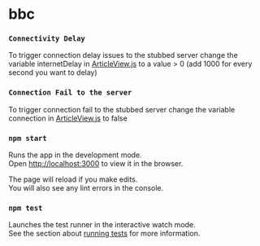 # bbc

### `Connectivity Delay`
To trigger connection delay issues to the stubbed server change the variable internetDelay in [ArticleView.js](./Routing/ArticleView.js) to a value > 0 (add 1000 for every second you want to delay) 

### `Connection Fail to the server`
To trigger connection fail to the stubbed server change the variable connection in [ArticleView.js](./Routing/ArticleView.js) to false

### `npm start`

Runs the app in the development mode.\
Open [http://localhost:3000](http://localhost:3000) to view it in the browser.

The page will reload if you make edits.\
You will also see any lint errors in the console.

### `npm test`

Launches the test runner in the interactive watch mode.\
See the section about [running tests](https://facebook.github.io/create-react-app/docs/running-tests) for more information.